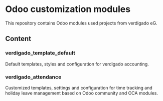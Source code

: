 # Odoo customization modules

This repository contains Odoo modules used projects from verdigado eG.

## Content

### verdigado_template_default

Default templates, styles and configuration for verdigado accounting.

### verdigado_attendance

Customized templates, settings and configuration for time tracking and
holiday leave management based on Odoo community and OCA modules.
